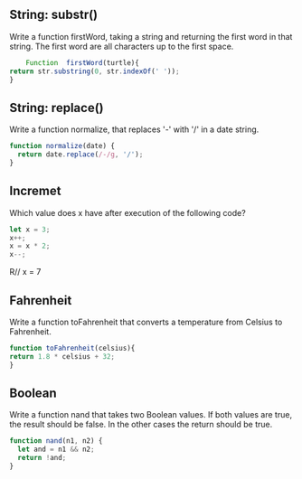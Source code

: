 ## String: substr()

Write a function firstWord, taking a string and returning the first word in that string. The first word are all characters up to the first space.

``` Javascript
    Function  firstWord(turtle){
return str.substring(0, str.indexOf(' '));
}
```
    
## String: replace()

Write a function normalize, that replaces '-' with '/' in a date string.

``` Javascript
function normalize(date) {
  return date.replace(/-/g, '/');
}
```
## Incremet

Which value does x have after execution of the following code?

``` Javascript
let x = 3;
x++;
x = x * 2;
x--;
```
R// x = 7

## Fahrenheit

Write a function toFahrenheit that converts a temperature from Celsius to Fahrenheit.

``` Javascript
function toFahrenheit(celsius){
return 1.8 * celsius + 32;
}
```
## Boolean

Write a function nand that takes two Boolean values. If both values are true, the result should be false. In the other cases the return should be true.

``` Javascript   
function nand(n1, n2) {
  let and = n1 && n2;
  return !and;
}
```

